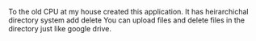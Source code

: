 To the old CPU at my house created this application.
It has heirarchichal directory system
  add
  delete
You can upload files and delete files in the directory just like google drive.
